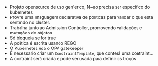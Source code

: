  - Projeto opensource de uso gen'erico, N~ao precisa ser especifico do kubernetes
 - Prov^e uma linaguagem declarativa de politicas para validar o que está sentrndo no cluster.
 - Trabalha junto ao Admission Controller, promovendo validações e mutações de objetos
 - Só bloqueia se for true
 - A política é escrita usando REGO
 - O Kubernetes usa o OPA gatekeeper
- É necessario criar um `ConstraintTemplate`, que conterá uma contraint...
- A contraint será criada e pode ser usada para definir os troços